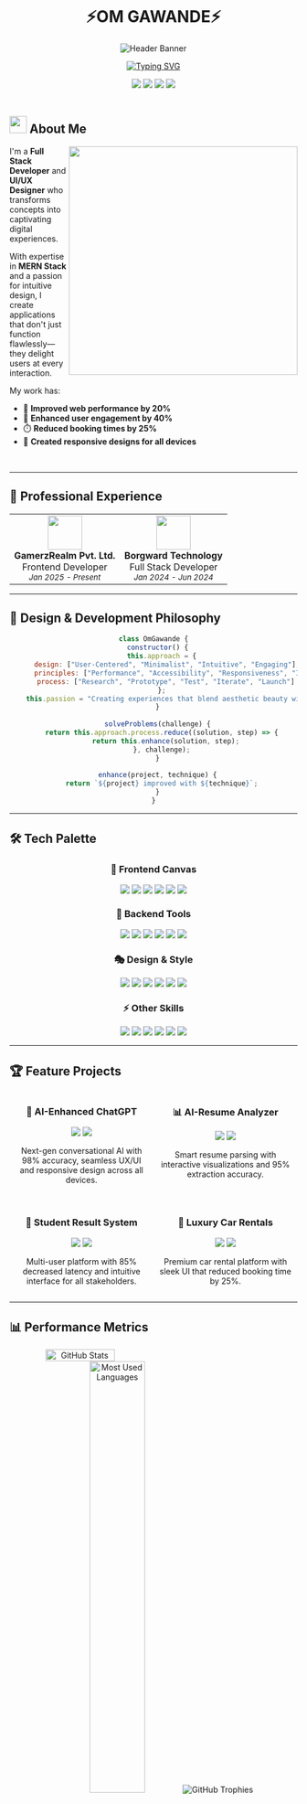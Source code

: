 <div align="center">
  
# ⚡OM GAWANDE⚡

![Header Banner](https://capsule-render.vercel.app/api?type=waving&color=gradient&customColorList=12,12,12,12,12&height=300&section=header&text=Full%20Stack%20Developer&fontSize=60&fontAlignY=40&desc=UI/UX%20Designer%20|%20MERN%20Expert%20|%20AI%20Enthusiast&animation=fadeIn&descAlignY=55&fontColor=ffffff)

[![Typing SVG](https://readme-typing-svg.herokuapp.com?font=Poppins&weight=600&size=32&duration=3000&pause=1000&color=7957D5&center=true&vCenter=true&width=600&height=100&lines=Crafting+Digital+Experiences;Breathing+Life+into+Code;Where+Design+Meets+Function;Building+Tomorrow's+Web+Today)](https://git.io/typing-svg)

</div>

<div align="center">
  <a href="mailto:om.sudhir.gawande@gmail.com"><img src="https://img.shields.io/badge/Email-0078D4?style=for-the-badge&logo=microsoft-outlook&logoColor=white"></a>
  <a href="https://www.linkedin.com/in/om-dev-sec/"><img src="https://img.shields.io/badge/LinkedIn-0A66C2?style=for-the-badge&logo=linkedin&logoColor=white"></a>
  <a href="https://omdevportfolio.framer.website/"><img src="https://img.shields.io/badge/Portfolio-FF3850?style=for-the-badge&logo=Safari&logoColor=white"></a>
  <a href="tel:+917020267107"><img src="https://img.shields.io/badge/Contact-7020267107-25D366?style=for-the-badge&logo=whatsapp&logoColor=white"></a>
</div>

<br>

## <img src="https://cdn.dribbble.com/users/1059583/screenshots/4171367/media/5db6e5f4a7622c3e74b73ddad646e447.gif" width="30"> About Me

<div align="center">
  <img align="right" width="400" src="https://cdn.dribbble.com/users/1059583/screenshots/4171367/media/5db6e5f4a7622c3e74b73ddad646e447.gif" />
</div>

I'm a **Full Stack Developer** and **UI/UX Designer** who transforms concepts into captivating digital experiences.

With expertise in **MERN Stack** and a passion for intuitive design, I create applications that don't just function flawlessly—they delight users at every interaction.

My work has:
- 🚀 **Improved web performance by 20%**
- 💫 **Enhanced user engagement by 40%**
- ⏱️ **Reduced booking times by 25%**
- 📱 **Created responsive designs for all devices**

<br clear="right"/>

---

## 💼 Professional Experience

<div align="center">
<table>
  <tr>
    <td align="center">
      <img src="https://img.icons8.com/color/48/000000/controller.png" width="60"/>
      <br />
      <strong>GamerzRealm Pvt. Ltd.</strong>
      <br />
      Frontend Developer
      <br />
      <small><i>Jan 2025 - Present</i></small>
    </td>
    <td align="center">
      <img src="https://img.icons8.com/fluent/48/000000/technical-support.png" width="60"/>
      <br />
      <strong>Borgward Technology</strong>
      <br />
      Full Stack Developer
      <br />
      <small><i>Jan 2024 - Jun 2024</i></small>
    </td>
  </tr>
</table>
</div>

---

## 🎨 Design & Development Philosophy

<div align="center">
  
```javascript
class OmGawande {
  constructor() {
    this.approach = {
      design: ["User-Centered", "Minimalist", "Intuitive", "Engaging"],
      principles: ["Performance", "Accessibility", "Responsiveness", "Innovation"],
      process: ["Research", "Prototype", "Test", "Iterate", "Launch"]
    };
    this.passion = "Creating experiences that blend aesthetic beauty with technical excellence";
  }
  
  solveProblems(challenge) {
    return this.approach.process.reduce((solution, step) => {
      return this.enhance(solution, step);
    }, challenge);
  }
  
  enhance(project, technique) {
    return `${project} improved with ${technique}`;
  }
}
```

</div>

---

## 🛠️ Tech Palette

<div align="center">

<h3>🎨 Frontend Canvas</h3>

<img src="https://img.shields.io/badge/React-61DAFB?style=for-the-badge&logo=react&logoColor=black" />
<img src="https://img.shields.io/badge/JavaScript-F7DF1E?style=for-the-badge&logo=javascript&logoColor=black" />
<img src="https://img.shields.io/badge/TypeScript-3178C6?style=for-the-badge&logo=typescript&logoColor=white" />
<img src="https://img.shields.io/badge/HTML5-E34F26?style=for-the-badge&logo=html5&logoColor=white" />
<img src="https://img.shields.io/badge/CSS3-1572B6?style=for-the-badge&logo=css3&logoColor=white" />
<img src="https://img.shields.io/badge/Redux-764ABC?style=for-the-badge&logo=redux&logoColor=white" />

<h3>🔧 Backend Tools</h3>

<img src="https://img.shields.io/badge/Node.js-339933?style=for-the-badge&logo=nodedotjs&logoColor=white" />
<img src="https://img.shields.io/badge/Express.js-000000?style=for-the-badge&logo=express&logoColor=white" />
<img src="https://img.shields.io/badge/MongoDB-47A248?style=for-the-badge&logo=mongodb&logoColor=white" />
<img src="https://img.shields.io/badge/MySQL-4479A1?style=for-the-badge&logo=mysql&logoColor=white" />
<img src="https://img.shields.io/badge/Firebase-FFCA28?style=for-the-badge&logo=firebase&logoColor=black" />
<img src="https://img.shields.io/badge/PHP-777BB4?style=for-the-badge&logo=php&logoColor=white" />

<h3>🎭 Design & Style</h3>

<img src="https://img.shields.io/badge/Tailwind_CSS-06B6D4?style=for-the-badge&logo=tailwind-css&logoColor=white" />
<img src="https://img.shields.io/badge/Bootstrap-7952B3?style=for-the-badge&logo=bootstrap&logoColor=white" />
<img src="https://img.shields.io/badge/Figma-F24E1E?style=for-the-badge&logo=figma&logoColor=white" />
<img src="https://img.shields.io/badge/Responsive_Design-5849BE?style=for-the-badge&logo=google-chrome&logoColor=white" />
<img src="https://img.shields.io/badge/UI/UX-FF61F6?style=for-the-badge&logo=adobe-xd&logoColor=white" />
<img src="https://img.shields.io/badge/Animation-0ACF83?style=for-the-badge&logo=framer&logoColor=white" />

<h3>⚡ Other Skills</h3>

<img src="https://img.shields.io/badge/Python-3776AB?style=for-the-badge&logo=python&logoColor=white" />
<img src="https://img.shields.io/badge/Java-ED8B00?style=for-the-badge&logo=java&logoColor=white" />
<img src="https://img.shields.io/badge/Git-F05032?style=for-the-badge&logo=git&logoColor=white" />
<img src="https://img.shields.io/badge/NLP-8CAAE6?style=for-the-badge&logo=openai&logoColor=white" />
<img src="https://img.shields.io/badge/Gemini_AI-4285F4?style=for-the-badge&logo=google&logoColor=white" />
<img src="https://img.shields.io/badge/Data_Structures-FFA116?style=for-the-badge&logo=leetcode&logoColor=white" />

</div>

---

## 🏆 Feature Projects

<div align="center">

<div style="display: flex; justify-content: space-between; margin-bottom: 20px;">
  <div style="flex: 1; margin: 0 10px;">
    <h3>🤖 AI-Enhanced ChatGPT</h3>
    <img src="https://img.shields.io/badge/MERN_Stack-000000?style=flat-square&logo=react&logoColor=white" />
    <img src="https://img.shields.io/badge/Gemini_AI-4285F4?style=flat-square&logo=google&logoColor=white" />
    <p>Next-gen conversational AI with 98% accuracy, seamless UX/UI and responsive design across all devices.</p>
  </div>
  <div style="flex: 1; margin: 0 10px;">
    <h3>📊 AI-Resume Analyzer</h3>
    <img src="https://img.shields.io/badge/Python-3776AB?style=flat-square&logo=python&logoColor=white" />
    <img src="https://img.shields.io/badge/NLP-8CAAE6?style=flat-square&logo=openai&logoColor=white" />
    <p>Smart resume parsing with interactive visualizations and 95% extraction accuracy.</p>
  </div>
</div>

<div style="display: flex; justify-content: space-between;">
  <div style="flex: 1; margin: 0 10px;">
    <h3>📱 Student Result System</h3>
    <img src="https://img.shields.io/badge/Java-ED8B00?style=flat-square&logo=java&logoColor=white" />
    <img src="https://img.shields.io/badge/Firebase-FFCA28?style=flat-square&logo=firebase&logoColor=black" />
    <p>Multi-user platform with 85% decreased latency and intuitive interface for all stakeholders.</p>
  </div>
  <div style="flex: 1; margin: 0 10px;">
    <h3>🚗 Luxury Car Rentals</h3>
    <img src="https://img.shields.io/badge/PHP-777BB4?style=flat-square&logo=php&logoColor=white" />
    <img src="https://img.shields.io/badge/MySQL-4479A1?style=flat-square&logo=mysql&logoColor=white" />
    <p>Premium car rental platform with sleek UI that reduced booking time by 25%.</p>
  </div>
</div>

</div>

---

## 📊 Performance Metrics

<div align="center">
  <div style="display: flex; justify-content: space-between; align-items: center;">
    <img src="https://github-readme-stats.vercel.app/api?username=SPYD3ER-bat&show_icons=true&theme=react&hide_border=true&bg_color=0D1117" alt="GitHub Stats" width="49%" />
  </div>
  
  <img src="https://github-readme-stats.vercel.app/api/top-langs/?username=SPYD3ER-bat&layout=compact&theme=react&hide_border=true&bg_color=0D1117" alt="Most Used Languages" width="44%" />
  
  <img src="https://github-profile-trophy.vercel.app/?username=SPYD3ER-bat&theme=discord&column=4&margin-w=15&margin-h=15" alt="GitHub Trophies" />
</div>

---

## 🌐 Let's Connect

<div align="center">
  <a href="https://github.com/SPYD3ER-bat">
    <img height="50" src="https://img.icons8.com/nolan/96/github.png"/>
  </a>
  <a href="https://www.linkedin.com/in/om-dev-sec/">
    <img height="50" src="https://img.icons8.com/nolan/96/linkedin.png"/>
  </a>
  <a href="mailto:om.sudhir.gawande@gmail.com">
    <img height="50" src="https://img.icons8.com/nolan/96/apple-mail.png"/>
  </a>
  <a href="https://omdevportfolio.framer.website/">
    <img height="50" src="https://img.icons8.com/nolan/96/domain.png"/>
  </a>
</div>

<div align="center">
  <br>
  <img src="https://komarev.com/ghpvc/?username=SPYD3ER-bat&label=PROFILE+VIEWS&style=for-the-badge&color=brightgreen" />
</div>

<img src="https://capsule-render.vercel.app/api?type=waving&color=gradient&customColorList=12,12,12,12,12&height=100&section=footer" width="100%"/>
